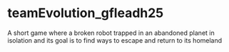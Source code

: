 # teamEvolution_gfleadh25
A short game where a broken robot trapped in an abandoned planet in isolation and its goal is to find ways to escape and return to its homeland
